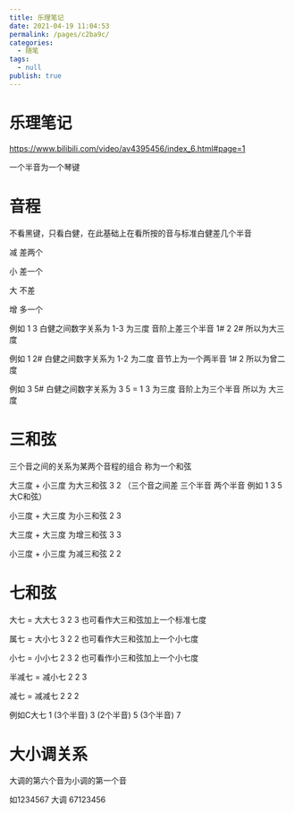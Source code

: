 ```yaml
---
title: 乐理笔记
date: 2021-04-19 11:04:53
permalink: /pages/c2ba9c/
categories: 
  - 随笔
tags: 
  - null
publish: true
---
```

# 乐理笔记  

https://www.bilibili.com/video/av4395456/index_6.html#page=1    
    
一个半音为一个琴键       
    
# 音程    
不看黑键，只看白健，在此基础上在看所按的音与标准白健差几个半音     
    
减 差两个    
    
小 差一个    
    
大 不差     
    
增 多一个    
    
例如 1 3  白健之间数字关系为 1-3 为三度  音阶上差三个半音 1# 2 2#  所以为大三度    
    
例如 1 2#  白健之间数字关系为 1-2 为二度  音节上为一个两半音 1# 2  所以为曾二度      
    
例如 3 5# 白健之间数字关系为 3 5 = 1 3  为三度  音阶上为三个半音 所以为 大三度    
    
# 三和弦    
三个音之间的关系为某两个音程的组合 称为一个和弦    
    
大三度 + 小三度 为大三和弦 3 2 （三个音之间差 三个半音 两个半音 例如 1 3 5  大C和弦）     
    
小三度 + 大三度 为小三和弦 2 3     
    
大三度 + 大三度 为增三和弦 3 3    
    
小三度 + 小三度 为减三和弦 2 2    
    
# 七和弦    
大七 = 大大七 3 2 3 也可看作大三和弦加上一个标准七度     
    
属七 = 大小七 3 2 2 也可看作大三和弦加上一个小七度    
    
小七 = 小小七 2 3 2 也可看作小三和弦加上一个小七度    
    
半减七 = 减小七 2 2 3    
    
减七 = 减减七 2 2 2    
    
例如C大七  1 (3个半音) 3 (2个半音) 5 (3个半音) 7     
    
# 大小调关系    
大调的第六个音为小调的第一个音    
    
如1234567 大调 67123456      
